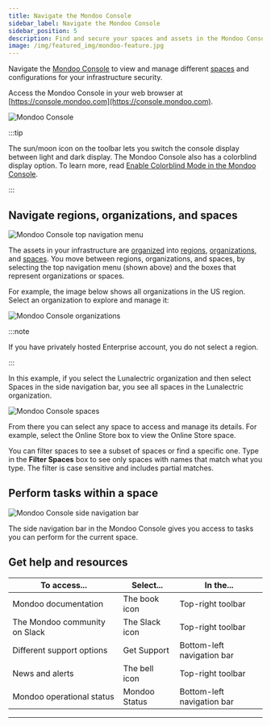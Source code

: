 ```yaml
---
title: Navigate the Mondoo Console
sidebar_label: Navigate the Mondoo Console
sidebar_position: 5
description: Find and secure your spaces and assets in the Mondoo Console.
image: /img/featured_img/mondoo-feature.jpg
---
```


Navigate the [Mondoo Console](/platform/start/navigate) to view and manage different [spaces](/platform/start/organize/spaces) and configurations for your infrastructure security.

Access the Mondoo Console in your web browser at [https://console.mondoo.com](https://console.mondoo.com).

![Mondoo Console](/img/platform/start/console-overview-callouts.png)

:::tip

The sun/moon icon on the toolbar lets you switch the console display between light and dark display. The Mondoo Console also has a colorblind display option. To learn more, read [Enable Colorblind Mode in the Mondoo Console](/platform/maintain/user/colorblind/).

:::

## Navigate regions, organizations, and spaces

![Mondoo Console top navigation menu](/img/platform/start/nav-top.png)

The assets in your infrastructure are [organized](/platform/start/organize/overview) into [regions](/platform/start/organize/regions), [organizations](/platform/start/organize/organizations), and [spaces](/platform/start/organize/spaces). You move between regions, organizations, and spaces, by selecting the top navigation menu (shown above) and the boxes that represent organizations or spaces.

For example, the image below shows all organizations in the US region. Select an organization to explore and manage it:

![Mondoo Console organizations](/img/platform/start/organizations.png)

:::note

If you have privately hosted Enterprise account, you do not select a region.

:::

In this example, if you select the Lunalectric organization and then select Spaces in the side navigation bar, you see all spaces in the Lunalectric organization.

![Mondoo Console spaces](/img/platform/security/spaces.png)

From there you can select any space to access and manage its details. For example, select the Online Store box to view the Online Store space.

You can filter spaces to see a subset of spaces or find a specific one. Type in the **Filter Spaces** box to see only spaces with names that match what you type. The filter is case sensitive and includes partial matches.

## Perform tasks within a space

![Mondoo Console side navigation bar](/img/platform/start/nav-side.png)

The side navigation bar in the Mondoo Console gives you access to tasks you can perform for the current space.

## Get help and resources

| To access...                  | Select...      | In the...                  |
| ----------------------------- | -------------- | -------------------------- |
| Mondoo documentation          | The book icon  | Top-right toolbar          |
| The Mondoo community on Slack | The Slack icon | Top-right toolbar          |
| Different support options     | Get Support    | Bottom-left navigation bar |
| News and alerts               | The bell icon  | Top-right toolbar          |
| Mondoo operational status     | Mondoo Status  | Bottom-left navigation bar |

---
